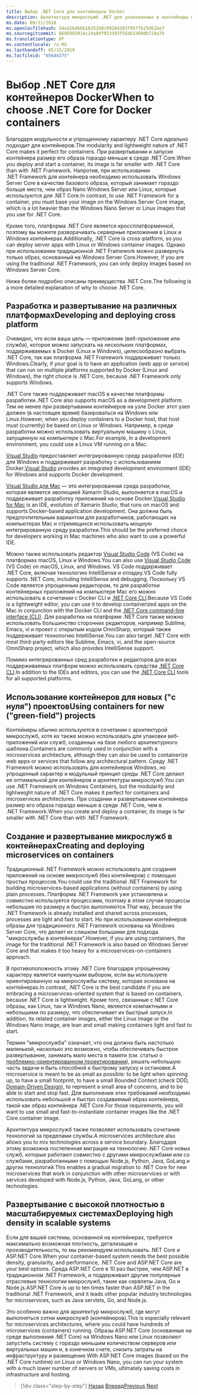 ```yaml
---
title: Выбор .NET Core для контейнеров Docker
description: Архитектура микрослужб .NET для упакованных в контейнеры приложений .NET | Выбор .NET Core для контейнеров Docker
ms.date: 09/11/2018
ms.openlocfilehash: 54ed1b4bbb16352b8c99204383f85ffb25d62be7
ms.sourcegitcommit: 8699383914c24a0df033393f55db3369db728a7b
ms.translationtype: HT
ms.contentlocale: ru-RU
ms.lasthandoff: 05/15/2019
ms.locfileid: "65644375"
---
```

# <a name="when-to-choose-net-core-for-docker-containers"></a><span data-ttu-id="6a9b1-103">Выбор .NET Core для контейнеров Docker</span><span class="sxs-lookup"><span data-stu-id="6a9b1-103">When to choose .NET Core for Docker containers</span></span>

<span data-ttu-id="6a9b1-104">Благодаря модульности и упрощенному характеру .NET Core идеально подходит для контейнеров.</span><span class="sxs-lookup"><span data-stu-id="6a9b1-104">The modularity and lightweight nature of .NET Core makes it perfect for containers.</span></span> <span data-ttu-id="6a9b1-105">При развертывании и запуске контейнера размер его образа гораздо меньше в среде .NET Core.</span><span class="sxs-lookup"><span data-stu-id="6a9b1-105">When you deploy and start a container, its image is far smaller with .NET Core than with .NET Framework.</span></span> <span data-ttu-id="6a9b1-106">Напротив, при использовании .NET Framework для контейнера необходимо использовать Windows Server Core в качестве базового образа, который занимает гораздо больше места, чем образ Nano Windows Server или Linux, которые используются для .NET Core.</span><span class="sxs-lookup"><span data-stu-id="6a9b1-106">In contrast, to use .NET Framework for a container, you must base your image on the Windows Server Core image, which is a lot heavier than the Windows Nano Server or Linux images that you use for .NET Core.</span></span>

<span data-ttu-id="6a9b1-107">Кроме того, платформа .NET Core является кроссплатформенной, поэтому вы можете разворачивать серверные приложения в Linux и Windows контейнерах.</span><span class="sxs-lookup"><span data-stu-id="6a9b1-107">Additionally, .NET Core is cross-platform, so you can deploy server apps with Linux or Windows container images.</span></span> <span data-ttu-id="6a9b1-108">Однако при использовании традиционной .NET Framework можно развернуть только образ, основанный на Windows Server Core.</span><span class="sxs-lookup"><span data-stu-id="6a9b1-108">However, if you are using the traditional .NET Framework, you can only deploy images based on Windows Server Core.</span></span>

<span data-ttu-id="6a9b1-109">Ниже более подробно описаны преимущества .NET Core.</span><span class="sxs-lookup"><span data-stu-id="6a9b1-109">The following is a more detailed explanation of why to choose .NET Core.</span></span>

## <a name="developing-and-deploying-cross-platform"></a><span data-ttu-id="6a9b1-110">Разработка и развертывание на различных платформах</span><span class="sxs-lookup"><span data-stu-id="6a9b1-110">Developing and deploying cross platform</span></span>

<span data-ttu-id="6a9b1-111">Очевидно, что если ваша цель — приложение (веб-приложение или служба), которое можно запускать на нескольких платформах, поддерживаемых в Docker (Linux и Windows), целесообразно выбрать .NET Core, так как платформа .NET Framework поддерживает только Windows.</span><span class="sxs-lookup"><span data-stu-id="6a9b1-111">Clearly, if your goal is to have an application (web app or service) that can run on multiple platforms supported by Docker (Linux and Windows), the right choice is .NET Core, because .NET Framework only supports Windows.</span></span>

<span data-ttu-id="6a9b1-112">.NET Core также поддерживает macOS в качестве платформы разработки.</span><span class="sxs-lookup"><span data-stu-id="6a9b1-112">.NET Core also supports macOS as a development platform.</span></span> <span data-ttu-id="6a9b1-113">Тем не менее при развертывании контейнеров на узле Docker этот узел должен (в настоящее время) базироваться на Windows или Linux.</span><span class="sxs-lookup"><span data-stu-id="6a9b1-113">However, when you deploy containers to a Docker host, that host must (currently) be based on Linux or Windows.</span></span> <span data-ttu-id="6a9b1-114">Например, в среде разработки можно использовать виртуальную машину с Linux, запущенную на компьютере с Mac.</span><span class="sxs-lookup"><span data-stu-id="6a9b1-114">For example, in a development environment, you could use a Linux VM running on a Mac.</span></span>

<span data-ttu-id="6a9b1-115">[Visual Studio](https://www.visualstudio.com/vs/) предоставляет интегрированную среду разработки (IDE) для Windows и поддерживает разработку с использованием Docker.</span><span class="sxs-lookup"><span data-stu-id="6a9b1-115">[Visual Studio](https://www.visualstudio.com/vs/) provides an integrated development environment (IDE) for Windows and supports Docker development.</span></span>

<span data-ttu-id="6a9b1-116">[Visual Studio для Mac](https://www.visualstudio.com/vs/visual-studio-mac/) — это интегрированная среда разработки, которая является эволюцией Xamarin Studio, выполняется в macOS и поддерживает разработку приложений на основе Docker.</span><span class="sxs-lookup"><span data-stu-id="6a9b1-116">[Visual Studio for Mac](https://www.visualstudio.com/vs/visual-studio-mac/) is an IDE, evolution of Xamarin Studio, that runs on macOS and supports Docker-based application development.</span></span> <span data-ttu-id="6a9b1-117">Она должна быть предпочтительным вариантом для разработчиков, работающих на компьютерах Mac и стремящихся использовать мощную интегрированную среду разработки.</span><span class="sxs-lookup"><span data-stu-id="6a9b1-117">This should be the preferred choice for developers working in Mac machines who also want to use a powerful IDE.</span></span>

<span data-ttu-id="6a9b1-118">Можно также использовать редактор [Visual Studio Code](https://code.visualstudio.com/) (VS Code) на платформах macOS, Linux и Windows.</span><span class="sxs-lookup"><span data-stu-id="6a9b1-118">You can also use [Visual Studio Code](https://code.visualstudio.com/) (VS Code) on macOS, Linux, and Windows.</span></span> <span data-ttu-id="6a9b1-119">VS Code поддерживает .NET Core, включая технологию IntelliSense и отладку.</span><span class="sxs-lookup"><span data-stu-id="6a9b1-119">VS Code fully supports .NET Core, including IntelliSense and debugging.</span></span> <span data-ttu-id="6a9b1-120">Поскольку VS Code является упрощенным редактором, то для разработки контейнерных приложений на компьютере Mac его можно использовать в сочетании с Docker CLI и [.NET Core CLI](../../../core/tools/index.md).</span><span class="sxs-lookup"><span data-stu-id="6a9b1-120">Because VS Code is a lightweight editor, you can use it to develop containerized apps on the Mac in conjunction with the Docker CLI and the [.NET Core command-line interface (CLI)](../../../core/tools/index.md).</span></span> <span data-ttu-id="6a9b1-121">Для разработки на платформе .NET Core также можно использовать большинство сторонних редакторов, например Sublime, Emacs, vi и проект с открытым кодом OmniSharp, который также поддерживает технологию IntelliSense.</span><span class="sxs-lookup"><span data-stu-id="6a9b1-121">You can also target .NET Core with most third-party editors like Sublime, Emacs, vi, and the open-source OmniSharp project, which also provides IntelliSense support.</span></span>

<span data-ttu-id="6a9b1-122">Помимо интегрированных сред разработки и редакторов для всех поддерживаемых платформ можно использовать средства [.NET Core CLI](../../../core/tools/index.md).</span><span class="sxs-lookup"><span data-stu-id="6a9b1-122">In addition to the IDEs and editors, you can use the [.NET Core CLI](../../../core/tools/index.md) tools for all supported platforms.</span></span>

## <a name="using-containers-for-new-green-field-projects"></a><span data-ttu-id="6a9b1-123">Использование контейнеров для новых ("с нуля") проектов</span><span class="sxs-lookup"><span data-stu-id="6a9b1-123">Using containers for new ("green-field") projects</span></span>

<span data-ttu-id="6a9b1-124">Контейнеры обычно используются в сочетании с архитектурой микрослужб, хотя их также можно использовать для упаковки веб-приложений или служб, созданных на базе любого архитектурного шаблона.</span><span class="sxs-lookup"><span data-stu-id="6a9b1-124">Containers are commonly used in conjunction with a microservices architecture, although they can also be used to containerize web apps or services that follow any architectural pattern.</span></span> <span data-ttu-id="6a9b1-125">Среду .NET Framework можно использовать для контейнеров Windows, но упрощенный характер и модульный принцип среды .NET Core делают ее оптимальной для контейнеров и архитектуры микрослужб.</span><span class="sxs-lookup"><span data-stu-id="6a9b1-125">You can use .NET Framework on Windows Containers, but the modularity and lightweight nature of .NET Core makes it perfect for containers and microservices architectures.</span></span> <span data-ttu-id="6a9b1-126">При создании и развертывании контейнера размер его образа гораздо меньше в среде .NET Core, чем в .NET Framework.</span><span class="sxs-lookup"><span data-stu-id="6a9b1-126">When you create and deploy a container, its image is far smaller with .NET Core than with .NET Framework.</span></span>

## <a name="creating-and-deploying-microservices-on-containers"></a><span data-ttu-id="6a9b1-127">Создание и развертывание микрослужб в контейнерах</span><span class="sxs-lookup"><span data-stu-id="6a9b1-127">Creating and deploying microservices on containers</span></span>

<span data-ttu-id="6a9b1-128">Традиционный .NET Framework можно использовать для создания приложений на основе микрослужб (без контейнеров) с помощью простых процессов.</span><span class="sxs-lookup"><span data-stu-id="6a9b1-128">You could use the traditional .NET Framework for building microservices-based applications (without containers) by using plain processes.</span></span> <span data-ttu-id="6a9b1-129">Платформа .NET Framework уже установлена и совместно используется процессами, поэтому в этом случае процессы небольшие по размеру и быстро выполняются.</span><span class="sxs-lookup"><span data-stu-id="6a9b1-129">That way, because the .NET Framework is already installed and shared across processes, processes are light and fast to start.</span></span> <span data-ttu-id="6a9b1-130">Но при использовании контейнеров образы для традиционного .NET Framework основаны на Windows Server Core, что делает их слишком большими для подхода "микрослужбы в контейнерах".</span><span class="sxs-lookup"><span data-stu-id="6a9b1-130">However, if you are using containers, the image for the traditional .NET Framework is also based on Windows Server Core and that makes it too heavy for a microservices-on-containers approach.</span></span>

<span data-ttu-id="6a9b1-131">В противоположность этому .NET Core благодаря упрощенному характеру является наилучшим выбором, если вы используете ориентированную на микрослужбы систему, которая основана на контейнерах.</span><span class="sxs-lookup"><span data-stu-id="6a9b1-131">In contrast, .NET Core is the best candidate if you are embracing a microservices-oriented system that is based on containers, because .NET Core is lightweight.</span></span> <span data-ttu-id="6a9b1-132">Кроме того, связанные с NET Core образы, как Linux, так и Windows Nano, являются компактными и небольшими по размеру, что обеспечивает их быстрый запуск.</span><span class="sxs-lookup"><span data-stu-id="6a9b1-132">In addition, its related container images, either the Linux image or the Windows Nano image, are lean and small making containers light and fast to start.</span></span>

<span data-ttu-id="6a9b1-133">Термин "микрослужба" означает, что она должна быть настолько маленькой, насколько это возможно, чтобы обеспечивать быстрое развертывание, занимать мало места в памяти (см. статью о [проблемно-ориентированном проектировании](https://en.wikipedia.org/wiki/Domain-driven_design)), решать небольшую часть задачи и быть способной к быстрому запуску и остановке.</span><span class="sxs-lookup"><span data-stu-id="6a9b1-133">A microservice is meant to be as small as possible: to be light when spinning up, to have a small footprint, to have a small Bounded Context (check DDD, [Domain-Driven Design](https://en.wikipedia.org/wiki/Domain-driven_design)), to represent a small area of concerns, and to be able to start and stop fast.</span></span> <span data-ttu-id="6a9b1-134">Для выполнения этих требований необходимо использовать небольшой и быстро создаваемый образ контейнера, такой как образ контейнера .NET Core.</span><span class="sxs-lookup"><span data-stu-id="6a9b1-134">For those requirements, you will want to use small and fast-to-instantiate container images like the .NET Core container image.</span></span>

<span data-ttu-id="6a9b1-135">Архитектура микрослужб также позволяет использовать сочетание технологий за пределами службы.</span><span class="sxs-lookup"><span data-stu-id="6a9b1-135">A microservices architecture also allows you to mix technologies across a service boundary.</span></span> <span data-ttu-id="6a9b1-136">Благодаря этому возможна постепенная миграция на технологию .NET Core новых служб, которые работают совместно с другими микрослужбами или со службами, разработанными с помощью Node.js, Python, Java, GoLang и других технологий.</span><span class="sxs-lookup"><span data-stu-id="6a9b1-136">This enables a gradual migration to .NET Core for new microservices that work in conjunction with other microservices or with services developed with Node.js, Python, Java, GoLang, or other technologies.</span></span>

## <a name="deploying-high-density-in-scalable-systems"></a><span data-ttu-id="6a9b1-137">Развертывание с высокой плотностью в масштабируемых системах</span><span class="sxs-lookup"><span data-stu-id="6a9b1-137">Deploying high density in scalable systems</span></span>

<span data-ttu-id="6a9b1-138">Если для вашей системы, основанной на контейнерах, требуется максимально возможная плотность, детализация и производительность, то мы рекомендуем использовать .NET Core и ASP.NET Core.</span><span class="sxs-lookup"><span data-stu-id="6a9b1-138">When your container-based system needs the best possible density, granularity, and performance, .NET Core and ASP.NET Core are your best options.</span></span> <span data-ttu-id="6a9b1-139">Среда ASP.NET Core в 10 раз быстрее, чем ASP.NET в традиционном .NET Framework, и поддерживает другие популярные отраслевые технологии микрослужб, такие как сервлеты Java, Go и Node.js.</span><span class="sxs-lookup"><span data-stu-id="6a9b1-139">ASP.NET Core is up to ten times faster than ASP.NET in the traditional .NET Framework, and it leads other popular industry technologies for microservices, such as Java servlets, Go, and Node.js.</span></span>

<span data-ttu-id="6a9b1-140">Это особенно важно для архитектур микрослужб, где могут выполняться сотни микрослужб (контейнеров).</span><span class="sxs-lookup"><span data-stu-id="6a9b1-140">This is especially relevant for microservices architectures, where you could have hundreds of microservices (containers) running.</span></span> <span data-ttu-id="6a9b1-141">Образы ASP.NET Core (основанные на среде выполнения .NET Core) на Windows Nano или Linux позволяют запустить систему с гораздо меньшим количеством серверов или виртуальных машин и, в конечном счете, снизить затраты на инфраструктуру и размещение.</span><span class="sxs-lookup"><span data-stu-id="6a9b1-141">With ASP.NET Core images (based on the .NET Core runtime) on Linux or Windows Nano, you can run your system with a much lower number of servers or VMs, ultimately saving costs in infrastructure and hosting.</span></span>

>[!div class="step-by-step"]
><span data-ttu-id="6a9b1-142">[Назад](general-guidance.md)
>[Вперед](net-framework-container-scenarios.md)</span><span class="sxs-lookup"><span data-stu-id="6a9b1-142">[Previous](general-guidance.md)
[Next](net-framework-container-scenarios.md)</span></span>
